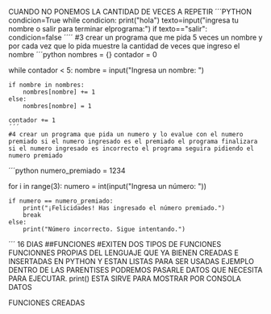 CUANDO NO PONEMOS LA CANTIDAD DE VECES A REPETIR
´´´PYTHON
condicion=True
        while condicion:
        print("hola")
        texto=input("ingresa tu nombre o salir para terminar elprograma:")
        if texto=="salir":
        condicion=false
        ´´´´
#3 crear un programa que me pida 5 veces un nombre y por cada vez que lo pida muestre la cantidad de veces que ingreso el nombre
´´´python
nombres = {}
contador = 0

while contador < 5:
    nombre = input("Ingresa un nombre: ")
    
    if nombre in nombres:
        nombres[nombre] += 1
    else:
        nombres[nombre] = 1
    
    contador += 1
    ´´´
    #4 crear un programa que pida un numero y lo evalue con el numero premiado si el numero ingresado es el premiado el programa finalizara si el numero ingresado es incorrecto el programa seguira pidiendo el numero premiado
   ´´´python
numero_premiado = 1234

for i in range(3):
    numero = int(input("Ingresa un número: "))
    
    if numero == numero_premiado:
        print("¡Felicidades! Has ingresado el número premiado.")
        break
    else:
        print("Número incorrecto. Sigue intentando.")
´´´
16 DIAS 
  ##FUNCIONES 
  #EXITEN DOS TIPOS DE FUNCIONES 
 FUNCIONNES PROPIAS DEL LENGUAJE
 QUE YA BIENEN CREADAS E INSERTADAS EN PYTHON Y ESTAN LISTAS PARA SER USADAS 
 EJEMPLO
 DENTRO DE LAS PARENTISES PODREMOS PASARLE DATOS  QUE NECESITA PARA EJECUTAR.
 print()
 ESTA SIRVE PARA MOSTRAR POR CONSOLA DATOS 
 
FUNCIONES CREADAS
